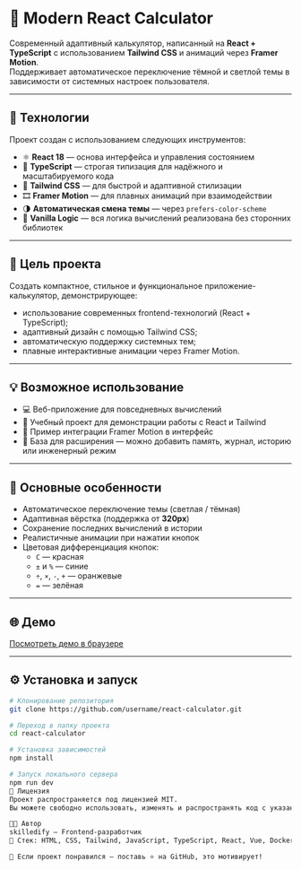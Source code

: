 # 🧮 Modern React Calculator

Современный адаптивный калькулятор, написанный на **React + TypeScript** с использованием **Tailwind CSS** и анимаций через **Framer Motion**.  
Поддерживает автоматическое переключение тёмной и светлой темы в зависимости от системных настроек пользователя.

---

## 🚀 Технологии

Проект создан с использованием следующих инструментов:

- ⚛️ **React 18** — основа интерфейса и управления состоянием  
- 🔷 **TypeScript** — строгая типизация для надёжного и масштабируемого кода  
- 💨 **Tailwind CSS** — для быстрой и адаптивной стилизации  
- 🎞 **Framer Motion** — для плавных анимаций при взаимодействии  
- 🌗 **Автоматическая смена темы** — через `prefers-color-scheme`  
- 🧮 **Vanilla Logic** — вся логика вычислений реализована без сторонних библиотек  

---

## 🎯 Цель проекта

Создать компактное, стильное и функциональное приложение-калькулятор, демонстрирующее:
- использование современных frontend-технологий (React + TypeScript);
- адаптивный дизайн с помощью Tailwind CSS;
- автоматическую поддержку системных тем;
- плавные интерактивные анимации через Framer Motion.

---

## 💡 Возможное использование

- 💻 Веб-приложение для повседневных вычислений  
- 🧩 Учебный проект для демонстрации работы с React и Tailwind  
- 🎨 Пример интеграции Framer Motion в интерфейс  
- 🔧 База для расширения — можно добавить память, журнал, историю или инженерный режим  

---

## 🧠 Основные особенности

- Автоматическое переключение темы (светлая / тёмная)  
- Адаптивная вёрстка (поддержка от **320px**)  
- Сохранение последних вычислений в истории  
- Реалистичные анимации при нажатии кнопок  
- Цветовая дифференциация кнопок:
  - `C` — красная  
  - `±` и `%` — синие  
  - `÷`, `×`, `-`, `+` — оранжевые  
  - `=` — зелёная  

---

## 🌐 Демо

[Посмотреть демо в браузере](https://skilledify.github.io/react-calculator/)  

---

## ⚙️ Установка и запуск

```bash
# Клонирование репозитория
git clone https://github.com/username/react-calculator.git

# Переход в папку проекта
cd react-calculator

# Установка зависимостей
npm install

# Запуск локального сервера
npm run dev
🧾 Лицензия
Проект распространяется под лицензией MIT.
Вы можете свободно использовать, изменять и распространять код с указанием автора.

👨‍💻 Автор
skilledify — Frontend-разработчик
📌 Стек: HTML, CSS, Tailwind, JavaScript, TypeScript, React, Vue, Docker

💬 Если проект понравился — поставь ⭐️ на GitHub, это мотивирует!